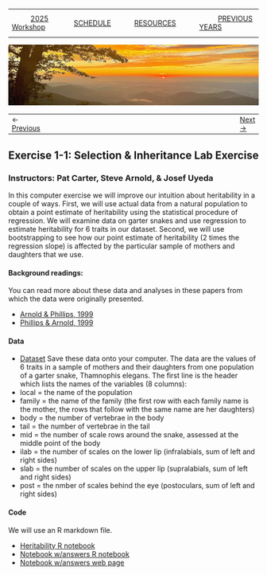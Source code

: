 
|        |        |        |    |
|--------|---------------------------------------------|--------------------|------------------------------------------|
| &nbsp;&nbsp;&nbsp;&nbsp;&nbsp;&nbsp;&nbsp;&nbsp;&nbsp; [2025 Workshop](/index.html) &nbsp;&nbsp;&nbsp;&nbsp;&nbsp;&nbsp;&nbsp;&nbsp;&nbsp; | &nbsp;&nbsp;&nbsp;&nbsp;&nbsp;&nbsp;&nbsp;&nbsp;&nbsp;&nbsp;&nbsp;&nbsp; [SCHEDULE](/2025/schedule.html) &nbsp;&nbsp;&nbsp;&nbsp;&nbsp;&nbsp;&nbsp;&nbsp;&nbsp; | &nbsp;&nbsp;&nbsp;&nbsp;&nbsp;&nbsp;&nbsp;&nbsp;&nbsp;&nbsp;&nbsp;&nbsp; [RESOURCES](/2025/resources.html) &nbsp;&nbsp;&nbsp;&nbsp;&nbsp;&nbsp;&nbsp;&nbsp;&nbsp; | &nbsp;&nbsp;&nbsp;&nbsp;&nbsp;&nbsp;&nbsp;&nbsp;&nbsp; [PREVIOUS YEARS](2025/previous.html) &nbsp;&nbsp;&nbsp;&nbsp;&nbsp;&nbsp; |


<div align="left">
<img src="/media/SWVirginiaMtns.jpg" alt="[Southwest Virginia Mountains]">
</div>


<table><tr><td>&larr; <a href="/2025/lecture1-3/lecture1-3.html">Previous</a></td><td width="772">&nbsp;</td><td> <a href="/2025/lecture2-1/lecture2-1.html">Next &rarr;</a></td></tr></table>


## Exercise 1-1: Selection & Inheritance Lab Exercise ##

### Instructors: Pat Carter, Steve Arnold, & Josef Uyeda ###
  
In this computer exercise we will improve our intuition about heritability in a couple of
ways. First, we will use actual data from a natural population to obtain a point estimate
of heritability using the statistical procedure of regression. We will examine data on
garter snakes and use regression to estimate heritability for 6 traits in our dataset. Second,
we will use bootstrapping to see how our point estimate of heritability (2 times the
regression slope) is affected by the particular sample of mothers and daughters that we
use.

#### Background readings:  ####
You can read more about these data and analyses in these papers from which the data
were originally presented.
* [Arnold & Phillips, 1999](/2025/exercise1-1/Arnold-Phillips-1999.pdf)
* [Phillips & Arnold, 1999](/2025/exercise1-1/Phillips-Arnold-1999.pdf)

#### Data ####

* [Dataset](/2025/exercise1-1/R_inland_snake_data.txt)
Save these data onto your computer. The data are the values of 6 traits in a 
sample of mothers and their daughters from one population of a garter snake, 
Thamnophis elegans. The first line is the header which lists the names of the 
variables (8 columns):
* local = the name of the population
* family = the name of the family (the first row with each family name is the
mother, the rows that follow with the same name are her daughters)
* body = the number of vertebrae in the body
* tail = the number of vertebrae in the tail
* mid = the number of scale rows around the snake, assessed at the middle point of
the body
* ilab = the number of scales on the lower lip (infralabials, sum of left and right
sides)
* slab = the number of scales on the upper lip (supralabials, sum of left and right
sides)
* post = the nmber of scales behind the eye (postoculars, sum of left and right sides)

#### Code ####
We will use an R markdown file. 
* [Heritability R notebook](/2025/exercise1-1/Exercise-1_1-Heritability-of-snake-vertebral-numbers_vers11.nb.Rmd)
* [Notebook w/answers R notebook](/2025/exercise1-1/Exercise-1_1-Heritability-of-snake-vertebral-numbers_vers11_answers.nb.Rmd)
* [Notebook w/answers web page](/2025/exercise1-1/Exercise-1_1-Heritability-of-snake-vertebral-numbers_vers11_answers.nb.html)

